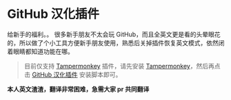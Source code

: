 # GitHub 汉化插件

给新手的福利。。
很多新手朋友不太会玩 GitHub，而且全英文更是看的头晕眼花的，所以做了个小工具方便新手朋友使用，熟悉后关掉插件恢复英文模式，依然闭着眼睛都知道功能在哪。

> 目前仅支持 [Tampermonkey][1] 插件，请先安装 [Tampermonkey][1]，然后再点击 [GitHub 汉化插件][2] 安装脚本即可。

**本人英文渣渣，翻译非常困难，急需大家 pr 共同翻译**


[1]: http://tampermonkey.net/ "Tampermonkey"
[2]: 
https://openuserjs.org/install/52cik/GitHub_%E6%B1%89%E5%8C%96%E6%8F%92%E4%BB%B6.user.js "GitHub 汉化插件"
